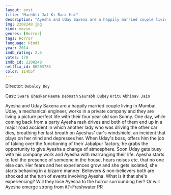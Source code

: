 ```yaml
---
layout: post
title: "Machhli Jal Ki Rani Hai"
description: "Ayesha and Uday Saxena are a happily married couple living in Mumbai. Uday, a mechanical engineer, works in a private company and they are living a picture perfect life with their four year old son Sunny. One day, while coming back from a party Ayesha rash drives and both of them end up in a major road accident in which another lady who was driving the other car dies, breathing her last breath on Ayeshas' car's windshield, an incident that plays on her mind and depresses her. When Uday's boss, offers him the job of taking .."
img: 2208248.jpg
kind: movie
genres: [Horror]
tags: Horror 
language: Hindi
year: 2014
imdb_rating: 2.5
votes: 178
imdb_id: 2208248
netflix_id: 80203783
color: 114b5f
---
```

Director: `Debaloy Dey`  

Cast: `Swara Bhaskar` `Reema Debnath` `Saurabh Dubey` `Hritu` `Abhinav Jain` 

Ayesha and Uday Saxena are a happily married couple living in Mumbai. Uday, a mechanical engineer, works in a private company and they are living a picture perfect life with their four year old son Sunny. One day, while coming back from a party Ayesha rash drives and both of them end up in a major road accident in which another lady who was driving the other car dies, breathing her last breath on Ayeshas' car's windshield, an incident that plays on her mind and depresses her. When Uday's boss, offers him the job of taking over the functioning of their Jabalpur factory, he grabs the opportunity to give Ayesha a change of atmosphere. Soon Uday gets busy with his company work and Ayesha with rearranging their life. Ayesha starts to feel the presence of someone in the house, hears noises etc. that no one else can. Her fears and her experiences grow and she gets isolated, she starts behaving in a bizarre manner. Believers & non-believers both are shocked at the turn of events involving Ayesha. What is it that she's experiencing? Will they lose Ayesha to the horror surrounding her? Or will Ayesha emerge strong from it?::Freshwater PR